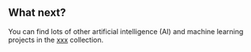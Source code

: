 ## What next?

You can find lots of other artificial intelligence (AI) and machine learning projects in the [xxx](https://projects.raspberrypi.org/en/raspberrypi/pathway-name) collection.






